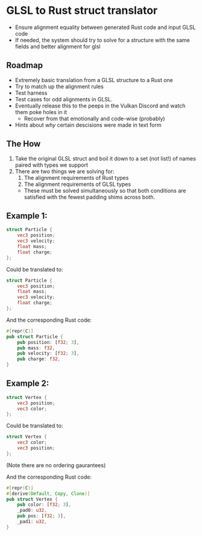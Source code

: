 # GLSL to Rust struct translator
* Ensure alignment equality between generated Rust code and input GLSL code
* If needed, the system should try to solve for a structure with the same fields and better alignment for glsl

## Roadmap
* Extremely basic translation from a GLSL structure to a Rust one
* Try to match up the alignment rules
* Test harness
* Test cases for odd alignments in GLSL.
* Eventually release this to the peeps in the Vulkan Discord and watch them poke holes in it
    * Recover from that emotionally and code-wise (probably)
* Hints about _why_ certain descisions were made in text form

## The How
1. Take the original GLSL struct and boil it down to a set (not list!) of names paired with types we support
2. There are two things we are solving for:
    1. The alignment requirements of Rust types
    2. The alignment requirements of GLSL types
    * These must be solved simultaneously so that both conditions are satisfied with the fewest padding shims across both.

## Example 1:
```glsl
struct Particle {
    vec3 position;
    vec3 velocity;
    float mass;
    float charge;
};
```
Could be translated to:
```glsl
struct Particle {
    vec3 position;
    float mass;
    vec3 velocity;
    float charge;
};
```
And the corresponding Rust code:
```rust
#[repr(C)]
pub struct Particle {
    pub position: [f32; 3],
    pub mass: f32,
    pub velocity: [f32; 3],
    pub charge: f32,
}
```

## Example 2:
```glsl
struct Vertex {
    vec3 position;
    vec3 color;
};
```
Could be translated to:
```glsl
struct Vertex {
    vec3 color;
    vec3 position;
};
```
(Note there are no ordering gaurantees)

And the corresponding Rust code:
```rust
#[repr(C)]
#[derive(Default, Copy, Clone)]
pub struct Vertex {
    pub color: [f32; 3],
    _pad0: u32,
    pub pos: [f32; 3],
    _pad1: u32,
}
```

